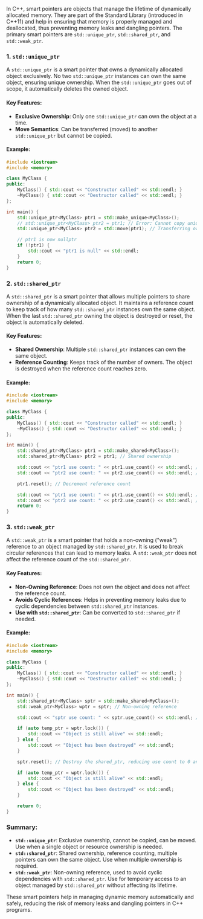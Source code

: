 
In C++, smart pointers are objects that manage the lifetime of dynamically allocated memory. They are part of the Standard Library (introduced in C++11) and help in ensuring that memory is properly managed and deallocated, thus preventing memory leaks and dangling pointers. The primary smart pointers are `std::unique_ptr`, `std::shared_ptr`, and `std::weak_ptr`.

### 1. `std::unique_ptr`

A `std::unique_ptr` is a smart pointer that owns a dynamically allocated object exclusively. No two `std::unique_ptr` instances can own the same object, ensuring unique ownership. When the `std::unique_ptr` goes out of scope, it automatically deletes the owned object.

#### Key Features:
- **Exclusive Ownership**: Only one `std::unique_ptr` can own the object at a time.
- **Move Semantics**: Can be transferred (moved) to another `std::unique_ptr` but cannot be copied.

#### Example:

```cpp
#include <iostream>
#include <memory>

class MyClass {
public:
    MyClass() { std::cout << "Constructor called" << std::endl; }
    ~MyClass() { std::cout << "Destructor called" << std::endl; }
};

int main() {
    std::unique_ptr<MyClass> ptr1 = std::make_unique<MyClass>();
    // std::unique_ptr<MyClass> ptr2 = ptr1; // Error: Cannot copy unique_ptr
    std::unique_ptr<MyClass> ptr2 = std::move(ptr1); // Transferring ownership

    // ptr1 is now nullptr
    if (!ptr1) {
        std::cout << "ptr1 is null" << std::endl;
    }
    return 0;
}
```

### 2. `std::shared_ptr`

A `std::shared_ptr` is a smart pointer that allows multiple pointers to share ownership of a dynamically allocated object. It maintains a reference count to keep track of how many `std::shared_ptr` instances own the same object. When the last `std::shared_ptr` owning the object is destroyed or reset, the object is automatically deleted.

#### Key Features:
- **Shared Ownership**: Multiple `std::shared_ptr` instances can own the same object.
- **Reference Counting**: Keeps track of the number of owners. The object is destroyed when the reference count reaches zero.

#### Example:

```cpp
#include <iostream>
#include <memory>

class MyClass {
public:
    MyClass() { std::cout << "Constructor called" << std::endl; }
    ~MyClass() { std::cout << "Destructor called" << std::endl; }
};

int main() {
    std::shared_ptr<MyClass> ptr1 = std::make_shared<MyClass>();
    std::shared_ptr<MyClass> ptr2 = ptr1; // Shared ownership

    std::cout << "ptr1 use count: " << ptr1.use_count() << std::endl; // Output: 2
    std::cout << "ptr2 use count: " << ptr2.use_count() << std::endl; // Output: 2

    ptr1.reset(); // Decrement reference count

    std::cout << "ptr1 use count: " << ptr1.use_count() << std::endl; // Output: 0
    std::cout << "ptr2 use count: " << ptr2.use_count() << std::endl; // Output: 1
    return 0;
}
```

### 3. `std::weak_ptr`

A `std::weak_ptr` is a smart pointer that holds a non-owning ("weak") reference to an object managed by `std::shared_ptr`. It is used to break circular references that can lead to memory leaks. A `std::weak_ptr` does not affect the reference count of the `std::shared_ptr`.

#### Key Features:
- **Non-Owning Reference**: Does not own the object and does not affect the reference count.
- **Avoids Cyclic References**: Helps in preventing memory leaks due to cyclic dependencies between `std::shared_ptr` instances.
- **Use with `std::shared_ptr`**: Can be converted to `std::shared_ptr` if needed.

#### Example:

```cpp
#include <iostream>
#include <memory>

class MyClass {
public:
    MyClass() { std::cout << "Constructor called" << std::endl; }
    ~MyClass() { std::cout << "Destructor called" << std::endl; }
};

int main() {
    std::shared_ptr<MyClass> sptr = std::make_shared<MyClass>();
    std::weak_ptr<MyClass> wptr = sptr; // Non-owning reference

    std::cout << "sptr use count: " << sptr.use_count() << std::endl; // Output: 1

    if (auto temp_ptr = wptr.lock()) {
        std::cout << "Object is still alive" << std::endl;
    } else {
        std::cout << "Object has been destroyed" << std::endl;
    }

    sptr.reset(); // Destroy the shared_ptr, reducing use count to 0 and destroying the object

    if (auto temp_ptr = wptr.lock()) {
        std::cout << "Object is still alive" << std::endl;
    } else {
        std::cout << "Object has been destroyed" << std::endl;
    }

    return 0;
}
```

### Summary:

- **`std::unique_ptr`**: Exclusive ownership, cannot be copied, can be moved. Use when a single object or resource ownership is needed.
- **`std::shared_ptr`**: Shared ownership, reference counting, multiple pointers can own the same object. Use when multiple ownership is required.
- **`std::weak_ptr`**: Non-owning reference, used to avoid cyclic dependencies with `std::shared_ptr`. Use for temporary access to an object managed by `std::shared_ptr` without affecting its lifetime.

These smart pointers help in managing dynamic memory automatically and safely, reducing the risk of memory leaks and dangling pointers in C++ programs.
